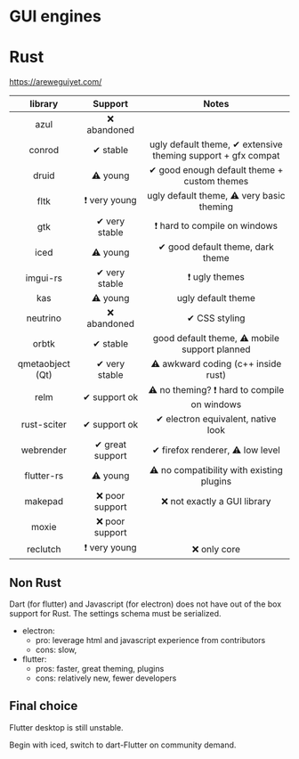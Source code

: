 
# GUI engines

# Rust

https://areweguiyet.com/

|     library      |     Support     |                            Notes                             |
| :--------------: | :-------------: | :----------------------------------------------------------: |
|       azul       |   ❌ abandoned   |                                                              |
|      conrod      |    ✔ stable     | ugly default theme, ✔ extensive theming support + gfx compat |
|      druid       |     ⚠ young     |         ✔ good enough default theme + custom themes          |
|       fltk       |  ❗ very young   |           ugly default theme, ⚠ very basic theming           |
|       gtk        |  ✔ very stable  |                 ❗ hard to compile on windows                 |
|       iced       |     ⚠ young     |               ✔ good default theme, dark theme               |
|     imgui-rs     |  ✔ very stable  |                        ❗ ugly themes                         |
|       kas        |     ⚠ young     |                      ugly default theme                      |
|     neutrino     |   ❌ abandoned   |                        ✔ CSS styling                         |
|      orbtk       |    ✔ stable     |         good default theme, ⚠ mobile support planned         |
| qmetaobject (Qt) |  ✔ very stable  |              ⚠ awkward coding (c++ inside rust)              |
|       relm       |  ✔ support ok   |          ⚠ no theming? ❗ hard to compile on windows          |
|   rust-sciter    |  ✔ support ok   |              ✔ electron equivalent, native look              |
|    webrender     | ✔ great support |               ✔ firefox renderer, ⚠ low level                |
|    flutter-rs    |     ⚠ young     |           ⚠ no compatibility with existing plugins           |
|     makepad      | ❌ poor support  |                 ❌ not exactly a GUI library                  |
|      moxie       | ❌ poor support  |                                                              |
|     reclutch     |  ❗ very young   |                         ❌ only core                          |

## Non Rust

Dart (for flutter) and Javascript (for electron) does not have out of the box support for Rust.
The settings schema must be serialized.

* electron:
  * pro: leverage html and javascript experience from contributors
  * cons: slow,
* flutter:
  * pros: faster, great theming, plugins
  * cons: relatively new, fewer developers

## Final choice

Flutter desktop is still unstable.

Begin with iced, switch to dart-Flutter on community demand.
